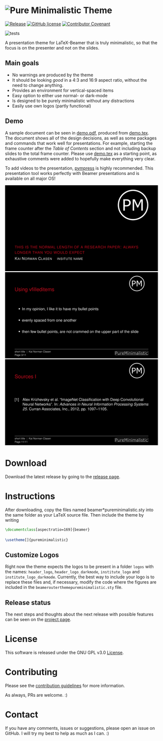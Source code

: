 # ![Pure Minimalistic Theme](logos/institute_logo_darkmode.png)

[![Release](https://badgen.net/github/tag/kai-tub/latex_beamer_pure_minimalistic/?label=Newest%20release)](https://github.com/kai-tub/latex_beamer_pure_minimalistic/releases) 
[![GitHub license](https://badgen.net/github/license/kai-tub/latex_beamer_pure_minimalistic/)](https://github.com/kai-tub/latex_beamer_pure_minimalistic/blob/master/LICENSE)
[![Contributor Covenant](https://img.shields.io/badge/Contributor%20Covenant-v2.0%20adopted-ff69b4.svg?color=blue)](CODE_OF_CONDUCT.md)



![tests](https://github.com/kai-tub/latex_beamer_pure_minimalistic/workflows/tests/badge.svg?branch=master&event=push)


A presentation theme for LaTeX-Beamer that is truly
minimalistic, so that the focus is on the presenter and
not on the slides.

## Main goals
- No warnings are produced by the theme
- It should be looking *good* in a 4:3 and 16:9 aspect ratio, without the need to change anything.
- Provides an environment for vertical-spaced items
- Easy option to either use normal- or dark-mode
- Is designed to be purely minimalistic without any distractions 
- Easily use own logos (partly functional)
  

## Demo
A sample document can be seen in [demo.pdf](demo.pdf), produced
from [demo.tex](demo.tex).
The document shows all of the
design decisions, as well as some packages and commands that
work well for presentations. For example, starting the
frame counter after the *Table of Contents* section and not
including backup slides to the total frame counter.
Please use [demo.tex](demo.tex)
as a starting point, as exhaustive comments
were added to hopefully make everything very clear.

To add videos to the presentation, [pympress](https://github.com/Cimbali/pympress) is highly recommended.
This presentation tool works perfectly with
Beamer presentations and is available on all major OS!

![example-slide00](demo-screenshots/example00.png)
![example-slide01](demo-screenshots/example01.png)
![example-slide02](demo-screenshots/example02.png)

# Download
Download the latest release by going to the [release page](https://github.com/kai-tub/latex_beamer_pure_minimalistic/releases).

# Instructions
After downloading, copy the files named
beamer*pureminimalistic.sty into the same folder as your
LaTeX source file. Then include the theme by writing
```latex
\documentclass[aspectratio=169]{beamer}

\usetheme[]{pureminimalistic}
```
 
## Customize Logos
Right now the theme expects the logos to be present in a
folder `logos` with the names: `header_logo`, `header_logo_darkmode`, `institute_logo` and `institute_logo_darkmode`. Currently, the best way to include
your logo is to replace these files and, if necessary, modify
the code where the figures are included in the
`beamerouterthemepureminimalistic.sty` file.

## Release status
The next steps and thoughts about the next release
with possible features can be seen on the [project
page](https://github.com/kai-tub/latex_beamer_pure_minimalistic/projects/1). 

# License
This software is released under the GNU GPL v3.0 
[License](LICENSE).

# Contributing
Please see the [contribution guidelines](CONTRIBUTING.md) for more information.

As always, PRs are welcome. :)

# Contact
If you have any comments, issues or suggestions, please
open an issue on GitHub. 
I will try my best to help as much as I can. :)
